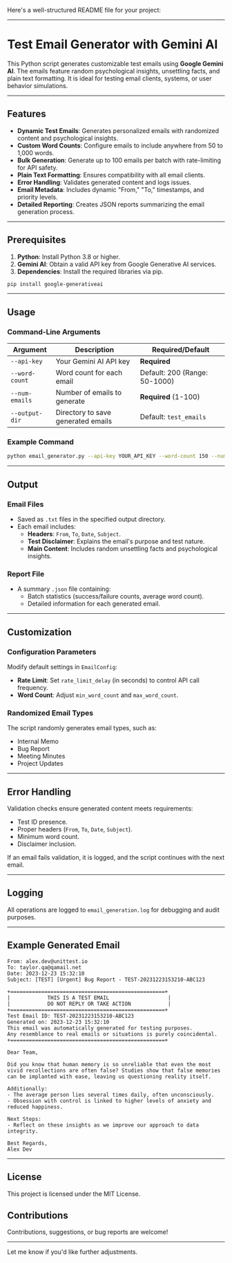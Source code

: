 Here's a well-structured README file for your project:  

---

# Test Email Generator with Gemini AI  

This Python script generates customizable test emails using **Google Gemini AI**. The emails feature random psychological insights, unsettling facts, and plain text formatting. It is ideal for testing email clients, systems, or user behavior simulations.  

---

## Features  
- **Dynamic Test Emails**: Generates personalized emails with randomized content and psychological insights.  
- **Custom Word Counts**: Configure emails to include anywhere from 50 to 1,000 words.  
- **Bulk Generation**: Generate up to 100 emails per batch with rate-limiting for API safety.  
- **Plain Text Formatting**: Ensures compatibility with all email clients.  
- **Error Handling**: Validates generated content and logs issues.  
- **Email Metadata**: Includes dynamic "From," "To," timestamps, and priority levels.  
- **Detailed Reporting**: Creates JSON reports summarizing the email generation process.  

---

## Prerequisites  
1. **Python**: Install Python 3.8 or higher.  
2. **Gemini AI**: Obtain a valid API key from Google Generative AI services.  
3. **Dependencies**: Install the required libraries via pip.  

```bash
pip install google-generativeai
```  

---

## Usage  

### Command-Line Arguments  
| Argument        | Description                                       | Required/Default             |  
|------------------|---------------------------------------------------|------------------------------|  
| `--api-key`      | Your Gemini AI API key                            | **Required**                 |  
| `--word-count`   | Word count for each email                         | Default: 200 (Range: 50-1000)|  
| `--num-emails`   | Number of emails to generate                      | **Required** (1-100)         |  
| `--output-dir`   | Directory to save generated emails                | Default: `test_emails`       |  

### Example Command  
```bash
python email_generator.py --api-key YOUR_API_KEY --word-count 150 --num-emails 10 --output-dir test_email
```  

---

## Output  

### Email Files  
- Saved as `.txt` files in the specified output directory.  
- Each email includes:  
  - **Headers**: `From`, `To`, `Date`, `Subject`.  
  - **Test Disclaimer**: Explains the email's purpose and test nature.  
  - **Main Content**: Includes random unsettling facts and psychological insights.  

### Report File  
- A summary `.json` file containing:  
  - Batch statistics (success/failure counts, average word count).  
  - Detailed information for each generated email.  

---

## Customization  

### Configuration Parameters  
Modify default settings in `EmailConfig`:  
- **Rate Limit**: Set `rate_limit_delay` (in seconds) to control API call frequency.  
- **Word Count**: Adjust `min_word_count` and `max_word_count`.  

### Randomized Email Types  
The script randomly generates email types, such as:  
- Internal Memo  
- Bug Report  
- Meeting Minutes  
- Project Updates  

---

## Error Handling  
Validation checks ensure generated content meets requirements:  
- Test ID presence.  
- Proper headers (`From`, `To`, `Date`, `Subject`).  
- Minimum word count.  
- Disclaimer inclusion.  

If an email fails validation, it is logged, and the script continues with the next email.  

---

## Logging  
All operations are logged to `email_generation.log` for debugging and audit purposes.  

---

## Example Generated Email  

```
From: alex.dev@unittest.io  
To: taylor.qa@qamail.net  
Date: 2023-12-23 15:32:10  
Subject: [TEST] [Urgent] Bug Report - TEST-20231223153210-ABC123  

+==================================================+  
|            THIS IS A TEST EMAIL                   |  
|            DO NOT REPLY OR TAKE ACTION            |  
+==================================================+  
Test Email ID: TEST-20231223153210-ABC123  
Generated on: 2023-12-23 15:32:10  
This email was automatically generated for testing purposes.  
Any resemblance to real emails or situations is purely coincidental.  
+==================================================+  

Dear Team,  

Did you know that human memory is so unreliable that even the most vivid recollections are often false? Studies show that false memories can be implanted with ease, leaving us questioning reality itself.  

Additionally:  
- The average person lies several times daily, often unconsciously.  
- Obsession with control is linked to higher levels of anxiety and reduced happiness.  

Next Steps:  
- Reflect on these insights as we improve our approach to data integrity.  

Best Regards,  
Alex Dev  
```

---

## License  
This project is licensed under the MIT License.  

## Contributions  
Contributions, suggestions, or bug reports are welcome!  

---  

Let me know if you'd like further adjustments.
